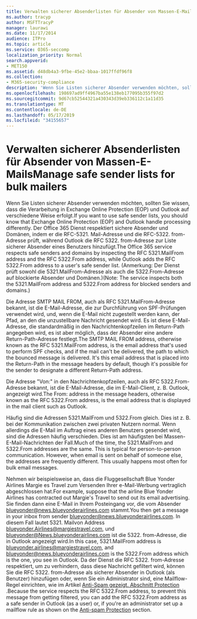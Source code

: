 ```yaml
---
title: Verwalten sicherer Absenderlisten für Absender von Massen-E-Mails
ms.author: tracyp
author: MSFTTracyP
manager: laurawi
ms.date: 11/17/2014
audience: ITPro
ms.topic: article
ms.service: O365-seccomp
localization_priority: Normal
search.appverid:
- MET150
ms.assetid: d48db4a3-9fbe-45e2-bbaa-1017ffdf96f8
ms.collection:
- M365-security-compliance
description: 'Wenn Sie Listen sicherer Absender verwenden möchten, sollten Sie wissen, dass die Verarbeitung in Exchange Online Protection (EOP) und Outlook auf verschiedene Weise erfolgt. Der Dienst berücksichtigt sichere Absender und Domänen, indem er die RFC 5321.MailFrom-Adresse und die RFC 5322.From-Adresse prüft, während Outlook die RFC 5322.From-Adresse zur Liste sicherer Absender eines Benutzers hinzufügt. (Anmerkung: Der Dienst prüft sowohl die 5321.MailFrom-Adresse als auch die 5322.From-Adresse auf blockierte Absender und Domänen.)'
ms.openlocfilehash: 198697ad9ff4967ba55e138eb177095b355f97d2
ms.sourcegitcommit: 9d67cb52544321a430343d39eb336112c1a11d35
ms.translationtype: MT
ms.contentlocale: de-DE
ms.lasthandoff: 05/17/2019
ms.locfileid: "34155657"
---
```

# <a name="manage-safe-sender-lists-for-bulk-mailers"></a><span data-ttu-id="5ba05-105">Verwalten sicherer Absenderlisten für Absender von Massen-E-Mails</span><span class="sxs-lookup"><span data-stu-id="5ba05-105">Manage safe sender lists for bulk mailers</span></span>

<span data-ttu-id="5ba05-106">Wenn Sie Listen sicherer Absender verwenden möchten, sollten Sie wissen, dass die Verarbeitung in Exchange Online Protection (EOP) und Outlook auf verschiedene Weise erfolgt.</span><span class="sxs-lookup"><span data-stu-id="5ba05-106">If you want to use safe sender lists, you should know that Exchange Online Protection (EOP) and Outlook handle processing differently.</span></span> <span data-ttu-id="5ba05-107">Der Office 365 Dienst respektiert sichere Absender und Domänen, indem er die RFC-5321. Mail-Adresse und die RFC-5322. from-Adresse prüft, während Outlook die RFC 5322. from-Adresse zur Liste sicherer Absender eines Benutzers hinzufügt.</span><span class="sxs-lookup"><span data-stu-id="5ba05-107">The Office 365 service respects safe senders and domains by inspecting the RFC 5321.MailFrom address and the RFC 5322.From address, while Outlook adds the RFC 5322.From address to a user's safe sender list.</span></span> <span data-ttu-id="5ba05-108">(Anmerkung: Der Dienst prüft sowohl die 5321.MailFrom-Adresse als auch die 5322.From-Adresse auf blockierte Absender und Domänen.)</span><span class="sxs-lookup"><span data-stu-id="5ba05-108">(Note: The service inspects both the 5321.MailFrom address and 5322.From address for blocked senders and domains.)</span></span>
  
<span data-ttu-id="5ba05-p103">Die Adresse SMTP MAIL FROM, auch als RFC 5321.MailFrom-Adresse bekannt, ist die E-Mail-Adresse, die zur Durchführung von SPF-Prüfungen verwendet wird, und, wenn die E-Mail nicht zugestellt werden kann, der Pfad, an den die unzustellbare Nachricht gesendet wird. Es ist diese E-Mail-Adresse, die standardmäßig in den Nachrichtenkopfzeilen im Return-Path angegeben wird, es ist aber möglich, dass der Absender eine andere Return-Path-Adresse festlegt.</span><span class="sxs-lookup"><span data-stu-id="5ba05-p103">The SMTP MAIL FROM address, otherwise known as the RFC 5321.MailFrom address, is the email address that's used to perform SPF checks, and if the mail can't be delivered, the path to which the bounced message is delivered. It's this email address that is placed into the Return-Path in the message headers by default, though it's possible for the sender to designate a different Return-Path address.</span></span>
  
<span data-ttu-id="5ba05-111">Die Adresse "Von:" in den Nachrichtenkopfzeilen, auch als RFC 5322.From-Adresse bekannt, ist die E-Mail-Adresse, die im E-Mail-Client, z. B. Outlook, angezeigt wird.</span><span class="sxs-lookup"><span data-stu-id="5ba05-111">The From: address in the message headers, otherwise known as the RFC 5322.From address, is the email address that is displayed in the mail client such as Outlook.</span></span>
  
<span data-ttu-id="5ba05-p104">Häufig sind die Adressen 5321.MailFrom und 5322.From gleich. Dies ist z. B. bei der Kommunikation zwischen zwei privaten Nutzern normal. Wenn allerdings die E-Mail im Auftrag eines anderen Benutzers gesendet wird, sind die Adressen häufig verschieden. Dies ist am häufigsten bei Massen-E-Mail-Nachrichten der Fall.</span><span class="sxs-lookup"><span data-stu-id="5ba05-p104">Much of the time, the 5321.MailFrom and 5322.From addresses are the same. This is typical for person-to-person communication. However, when email is sent on behalf of someone else, the addresses are frequently different. This usually happens most often for bulk email messages.</span></span>
  
<span data-ttu-id="5ba05-116">Nehmen wir beispielsweise an, dass die Fluggesellschaft Blue Yonder Airlines Margie es Travel zum Versenden Ihrer e-Mail-Werbung vertraglich abgeschlossen hat.</span><span class="sxs-lookup"><span data-stu-id="5ba05-116">For example, suppose that the airline Blue Yonder Airlines has contracted out Margie's Travel to send out its email advertising.</span></span> <span data-ttu-id="5ba05-117">Sie finden dann eine E-Mail in Ihrem Posteingang vor, die vom Absender blueyonder@news.blueyonderairlines.com stammt.</span><span class="sxs-lookup"><span data-stu-id="5ba05-117">You then get a message in your inbox from sender blueyonder@news.blueyonderairlines.com.</span></span> <span data-ttu-id="5ba05-118">In diesem Fall lautet 5321. Mailvon Address blueyonder.Airlines@margiestravel.com, und blueyonder@News.blueyonderairlines.com ist die 5322. from-Adresse, die in Outlook angezeigt wird.</span><span class="sxs-lookup"><span data-stu-id="5ba05-118">In this case, 5321.MailFrom address is blueyonder.airlines@margiestravel.com, and blueyonder@news.blueyonderairlines.com is the 5322.From address which is the one, you see in Outlook.</span></span> <span data-ttu-id="5ba05-119">Da der Dienst die RFC 5322. from-Adresse respektiert, um zu verhindern, dass diese Nachricht gefiltert wird, können Sie die RFC 5322. from-Adresse als sicherer Absender in Outlook (als Benutzer) hinzufügen oder, wenn Sie ein Administrator sind, eine Mailflow-Regel einrichten, wie im Artikel [Anti-Spam gezeigt. Abschnitt Protection](anti-spam-protection.md) .</span><span class="sxs-lookup"><span data-stu-id="5ba05-119">Because the service respects the RFC 5322.From address, to prevent this message from getting filtered, you can add the RFC 5322.From address as a safe sender in Outlook (as a user) or, if you're an administrator set up a mailflow rule as shown on the [Anti-spam Protection](anti-spam-protection.md) section.</span></span>
  

